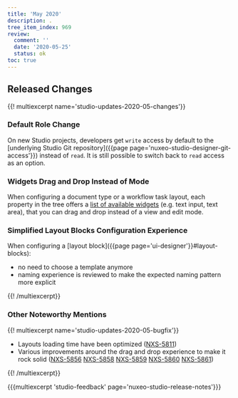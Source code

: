 ```yaml
---
title: 'May 2020'
description: .
tree_item_index: 969
review:
  comment: ''
  date: '2020-05-25'
  status: ok
toc: true
---
```


## Released Changes

{{! multiexcerpt name='studio-updates-2020-05-changes'}}

### Default Role Change

On new Studio projects, developers get `write` access by default to the [underlying Studio Git repository]({{page page='nuxeo-studio-designer-git-access'}}) instead of `read`. It is still possible to switch back to `read` access as an option.

### Widgets Drag and Drop Instead of Mode

When configuring a document type or a workflow task layout, each property in the tree offers a [list of available widgets](https://jira.nuxeo.com/browse/NXS-5775) (e.g. text input, text area), that you can drag and drop instead of a view and edit mode.

### Simplified Layout Blocks Configuration Experience

When configuring a [layout block]({{page page='ui-designer'}}#layout-blocks):
- no need to choose a template anymore
- naming experience is reviewed to make the expected naming pattern more explicit

{{! /multiexcerpt}}

### Other Noteworthy Mentions

{{! multiexcerpt name='studio-updates-2020-05-bugfix'}}
- Layouts loading time have been optimized ([NXS-5811](https://jira.nuxeo.com/browse/NXS-5811))
- Various improvements around the drag and drop experience to make it rock solid ([NXS-5856](https://jira.nuxeo.com/browse/NXS-5856) [NXS-5858](https://jira.nuxeo.com/browse/NXS-5858) [NXS-5859](https://jira.nuxeo.com/browse/NXS-5859) [NXS-5860](https://jira.nuxeo.com/browse/NXS-5860) [NXS-5861](https://jira.nuxeo.com/browse/NXS-5861))

{{! /multiexcerpt}}

{{{multiexcerpt 'studio-feedback' page='nuxeo-studio-release-notes'}}}
